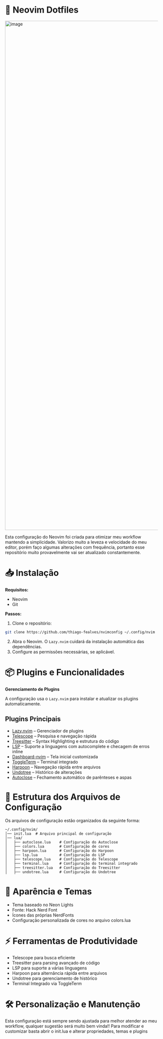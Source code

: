 # 🚀 Neovim Dotfiles
<img width="1675" alt="image" src="https://github.com/user-attachments/assets/6673b4ff-ef1c-466f-a88e-3517cffc27fa" />

Esta configuração do Neovim foi criada para otimizar meu workflow mantendo a simplicidade. Valorizo muito a leveza e velocidade do meu editor, porém faço algumas alterações com frequência, portanto esse repositório muito provavelmente vai ser atualizado constantemente.

# 📥 Instalação

**Requisitos:**
- Neovim
- Git
 
**Passos:**
1.	Clone o repositório:
```sh
git clone https://github.com/thiago-fealves/nvimconfig ~/.config/nvim
```
2.	Abra o Neovim. O `Lazy.nvim` cuidará da instalação automática das dependências.
3.	Configure as permissões necessárias, se aplicável.

# 📦 Plugins e Funcionalidades

**Gerenciamento de Plugins**

A configuração usa o `Lazy.nvim` para instalar e atualizar os plugins automaticamente.

## Plugins Principais
- [Lazy.nvim](https://github.com/folke/lazy.nvim) – Gerenciador de plugins
- [Telescope](https://github.com/nvim-telescope/telescope.nvim) – Pesquisa e navegação rápida
- [Treesitter](https://github.com/nvim-treesitter/nvim-treesitter) – Syntax Highlighting e estrutura do código
- [LSP](https://github.com/neovim/nvim-lspconfig) – Suporte a linguagens com autocomplete e checagem de erros inline
- [Dashboard-nvim](https://github.com/glepnir/dashboard-nvim) – Tela inicial customizada
- [ToggleTerm](https://github.com/akinsho/toggleterm.nvim) – Terminal integrado
- [Harpoon](https://github.com/ThePrimeagen/harpoon) – Navegação rápida entre arquivos
- [Undotree](https://github.com/mbbill/undotree) – Histórico de alterações
- [Autoclose](https://github.com/m4xshen/autoclose.nvim) – Fechamento automático de parênteses e aspas

# 📁 Estrutura dos Arquivos de Configuração

Os arquivos de configuração estão organizados da seguinte forma:
```
~/.config/nvim/
│── init.lua  # Arquivo principal de configuração
│── lua/
│   ├── autoclose.lua    # Configuração do Autoclose
│   ├── colors.lua       # Configuração de cores
│   ├── harpoon.lua      # Configuração do Harpoon
│   ├── lsp.lua          # Configuração do LSP
│   ├── telescope.lua    # Configuração do Telescope
│   ├── terminal.lua     # Configuração do terminal integrado
│   ├── treesitter.lua   # Configuração do Treesitter
│   ├── undotree.lua     # Configuração do Undotree
```
# 🎨 Aparência e Temas
- Tema baseado no Neon Lights
- Fonte: Hack Nerd Font
- Ícones das próprias NerdFonts
- Configuração personalizada de cores no arquivo colors.lua

# ⚡ Ferramentas de Produtividade
- Telescope para busca eficiente
- Treesitter para parsing avançado de código
- LSP para suporte a várias linguagens
- Harpoon para alternância rápida entre arquivos
- Undotree para gerenciamento de histórico
- Terminal Integrado via ToggleTerm

# 🛠 Personalização e Manutenção

Esta configuração está sempre sendo ajustada para melhor atender ao meu workflow, qualquer sugestão será muito bem vinda!!
Para modificar e customizar basta abrir o init.lua e alterar propriedades, temas e plugins
